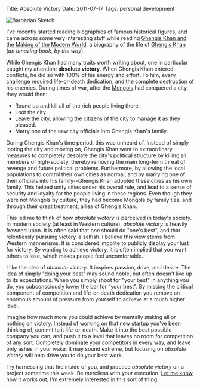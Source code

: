 Title: Absolute Victory
Date: 2011-07-17
Tags: personal development


![Barbarian Sketch][]


I've recently started reading biographies of famous historical figures, and
came across some very interesting stuff while reading
[Ghengis Khan and the Making of the Modern World][], a biography of the life
of [Ghengis Khan][] (*an amazing book, by the way*).

While Ghengis Khan had many traits worth writing about, one in particular
caught my attention: **absolute victory**.  When Ghengis Khan entered
conflicts, he did so with 100% of his energy and effort.  To him, every
challenge required life-or-death dedication, and the complete destruction of
his enemies.  During times of war, after the [Mongols][] had conquered a city,
they would then:

-   Round up and kill all of the rich people living there.
-   Loot the city.
-   Leave the city, allowing the citizens of the city to manage it as they
    pleased.
-   Marry one of the new city officials into Ghengis Khan's family.

During Ghengis Khan's time period, this was unheard of.  Instead of simply
looting the city and moving on, Ghengis Khan went to extraordinary measures to
completely desolate the city's political structure by killing all members of
high-society, thereby removing the main long-term threat of revenge and future
political problems.  Furthermore, by allowing the local populations to control
their own cities as normal, and by marrying one of their officials into his
family--Ghengis Khan adopted these cities as his own family.  This helped unify
cities under his overall rule, and lead to a sense of security and loyalty for
the people living in these regions.  Even though they were not Mongols by
culture, they had become Mongols by family ties, and through their great
treatment, allies of Ghengis Khan.

This led me to think of how *absolute victory* is perceived in today's society.
In modern society (at least in Western culture), *absolute victory* is heavily
frowned upon.  It is often said that one should do "one's best", and that
relentlessly pursuing victory is selfish.  I believe this view stems from
Western mannerisms.  It is considered impolite to publicly display your lust
for victory.  By wanting to achieve victory, it is often implied that you want
others to lose, which makes people feel uncomfortable.

I like the idea of *absolute victory*.  It inspires passion, drive, and desire.
The idea of simply "doing your best" may sound noble, but often doesn't live up
to its expectations.  When you simply shoot for "your best" in anything you do,
you subconsciously lower the bar for "your best".  By missing the critical
component of competition and life-or-death dedication you remove an enormous
amount of pressure from yourself to achieve at a much higher level.

Imagine how much more you could achieve by mentally staking all or nothing on
victory.  Instead of working on that new startup you've been thinking of,
commit to it life-or-death.  Make it into the best possible company you can,
and push it to a level that leaves no room for competition of any sort.
Completely dominate your competitors in every way, and leave only ashes in your
wake.  It may sound extreme, but focusing on *absolute victory* will help drive
you to do your best work.

Try harnessing that fire inside of you, and practice *absolute victory* on a
project sometime this week.  Be merciless with your execution.  [Let me know][]
how it works out, I'm extremely interested in this sort of thing.


  [Barbarian Sketch]: |filename|/images/2011/barbarian-sketch.png "Barbarian Sketch"
  [Ghengis Khan and the Making of the Modern World]: http://www.amazon.com/gp/product/0609809644/ref=as_li_ss_tl?ie=UTF8&camp=1789&creative=390957&creativeASIN=0609809644&linkCode=as2&tag=rdegges-20 "Ghengis Khan and the Making of the Modern World"
  [Ghengis Khan]: http://en.wikipedia.org/wiki/Ghengis_Khan "Ghengis Khan Wiki"
  [Mongols]: http://en.wikipedia.org/wiki/Mongols "Mongols Wiki"
  [Let me know]: mailto:rdegges@gmail.com "Randall Degges' Email"
